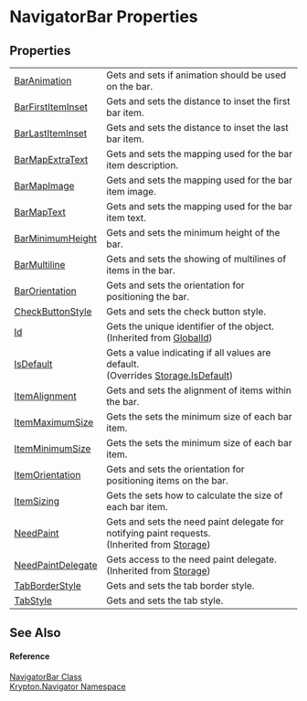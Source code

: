 # NavigatorBar Properties




## Properties
<table>
<tr>
<td><a href="83f671b9-e89a-51f7-c552-bb6fa5a7bfba.md">BarAnimation</a></td>
<td>Gets and sets if animation should be used on the bar.</td></tr>
<tr>
<td><a href="e7e6a6ce-3eba-8218-826f-4039d29dc032.md">BarFirstItemInset</a></td>
<td>Gets and sets the distance to inset the first bar item.</td></tr>
<tr>
<td><a href="592f1616-bb79-0b76-240d-120b74a8021f.md">BarLastItemInset</a></td>
<td>Gets and sets the distance to inset the last bar item.</td></tr>
<tr>
<td><a href="f6de5d4b-3964-3dc3-402d-2f94c71c7862.md">BarMapExtraText</a></td>
<td>Gets and sets the mapping used for the bar item description.</td></tr>
<tr>
<td><a href="309211fb-8c0c-a767-91a4-53777f9fa0e5.md">BarMapImage</a></td>
<td>Gets and sets the mapping used for the bar item image.</td></tr>
<tr>
<td><a href="a26793b3-cadf-070a-e34a-5b63c0561b85.md">BarMapText</a></td>
<td>Gets and sets the mapping used for the bar item text.</td></tr>
<tr>
<td><a href="7d7634f6-06f4-8e50-ed6c-f4d15f5d750e.md">BarMinimumHeight</a></td>
<td>Gets and sets the minimum height of the bar.</td></tr>
<tr>
<td><a href="54532d0c-6e29-f086-0a7e-7b408d41189e.md">BarMultiline</a></td>
<td>Gets and sets the showing of multilines of items in the bar.</td></tr>
<tr>
<td><a href="128c4c9a-ce34-87e3-94a4-5f8ac714942b.md">BarOrientation</a></td>
<td>Gets and sets the orientation for positioning the bar.</td></tr>
<tr>
<td><a href="2e8abbbc-188c-9c63-b4a7-643f6e18f333.md">CheckButtonStyle</a></td>
<td>Gets and sets the check button style.</td></tr>
<tr>
<td><a href="71a6846f-bfb6-fb58-b361-6b43ae0583a8.md">Id</a></td>
<td>Gets the unique identifier of the object.<br />(Inherited from <a href="9ef2ca3a-e03e-8927-105a-2f9a6fbdf849.md">GlobalId</a>)</td></tr>
<tr>
<td><a href="25f00ead-4e41-c064-3779-1510c9968fb0.md">IsDefault</a></td>
<td>Gets a value indicating if all values are default.<br />(Overrides <a href="bbc0e831-9474-3bce-65dc-0625d793d8c1.md">Storage.IsDefault</a>)</td></tr>
<tr>
<td><a href="992e0754-97e6-0758-f81a-a2e76e21e572.md">ItemAlignment</a></td>
<td>Gets and sets the alignment of items within the bar.</td></tr>
<tr>
<td><a href="b4eb82c8-818f-a7b5-7955-ba1b2b2af63c.md">ItemMaximumSize</a></td>
<td>Gets the sets the minimum size of each bar item.</td></tr>
<tr>
<td><a href="0f206794-7c2e-5650-84ba-e3461cf8b957.md">ItemMinimumSize</a></td>
<td>Gets the sets the minimum size of each bar item.</td></tr>
<tr>
<td><a href="e89dbd63-d7e7-5ced-591b-81756a5486c3.md">ItemOrientation</a></td>
<td>Gets and sets the orientation for positioning items on the bar.</td></tr>
<tr>
<td><a href="954db0f3-477f-e2db-86a8-5fa96b5b504c.md">ItemSizing</a></td>
<td>Gets the sets how to calculate the size of each bar item.</td></tr>
<tr>
<td><a href="097a0f47-e60c-4bf7-802c-8391c6d8feff.md">NeedPaint</a></td>
<td>Gets and sets the need paint delegate for notifying paint requests.<br />(Inherited from <a href="8406cf55-79a3-e579-4094-be084e489431.md">Storage</a>)</td></tr>
<tr>
<td><a href="879ca7f2-32c5-8581-44f2-c7aee6491db2.md">NeedPaintDelegate</a></td>
<td>Gets access to the need paint delegate.<br />(Inherited from <a href="8406cf55-79a3-e579-4094-be084e489431.md">Storage</a>)</td></tr>
<tr>
<td><a href="46e9f579-b746-27a7-2668-3620ea3e8fca.md">TabBorderStyle</a></td>
<td>Gets and sets the tab border style.</td></tr>
<tr>
<td><a href="69d592e4-b288-8489-9110-77c2f65b1875.md">TabStyle</a></td>
<td>Gets and sets the tab style.</td></tr>
</table>

## See Also


#### Reference
<a href="fb3a4c01-3ce0-a78e-552a-32089ca2844d.md">NavigatorBar Class</a>  
<a href="a21ac074-d119-3dc6-bd1c-d3a12c0128bc.md">Krypton.Navigator Namespace</a>  

